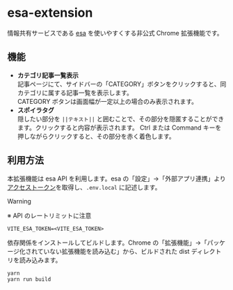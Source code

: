 # esa-extension

情報共有サービスである [esa](https://esa.io/) を使いやすくする非公式 Chrome 拡張機能です。

## 機能

- **カテゴリ記事一覧表示**  
  記事ページにて、サイドバーの「CATEGORY」ボタンをクリックすると、同カテゴリに属する記事一覧を表示します。  
  CATEGORY ボタンは画面幅が一定以上の場合のみ表示されます。
- **スポイラタグ**  
  隠したい部分を `||テキスト||` と囲むことで、その部分を隠匿することができます。クリックすると内容が表示されます。
  Ctrl または Command キーを押しながらクリックすると、その部分を赤く着色します。

## 利用方法

本拡張機能は esa API を利用します。esa の「設定」→「外部アプリ連携」より[アクセストークン](https://docs.esa.io/posts/102)を取得し、`.env.local` に記述します。

> [!WARNING]
> ※ API のレートリミットに注意

```
VITE_ESA_TOKEN=<VITE_ESA_TOKEN>
```

依存関係をインストールしてビルドします。Chrome の「拡張機能」→「パッケージ化されていない拡張機能を読み込む」から、ビルドされた dist ディレクトリを読み込みます。

```
yarn
yarn run build
```
